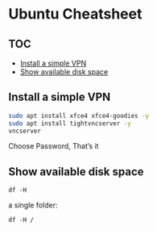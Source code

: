 # Ubuntu Cheatsheet

## TOC

- [Install a simple VPN](#install-a-simple-vpn)
- [Show available disk space](#show-available-disk-space)

## Install a simple VPN

```bash
sudo apt install xfce4 xfce4-goodies -y
sudo apt install tightvncserver -y
vncserver
```

Choose Password, That’s it


## Show available disk space

```
df -H
```

a single folder:

```
df -H /
```
